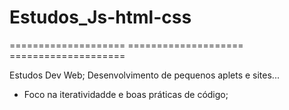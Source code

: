 # Estudos_Js-html-css

====================  ====================  ====================


Estudos Dev Web;
Desenvolvimento de pequenos aplets e sites...

- Foco na iteratividadde e boas práticas de código; 

